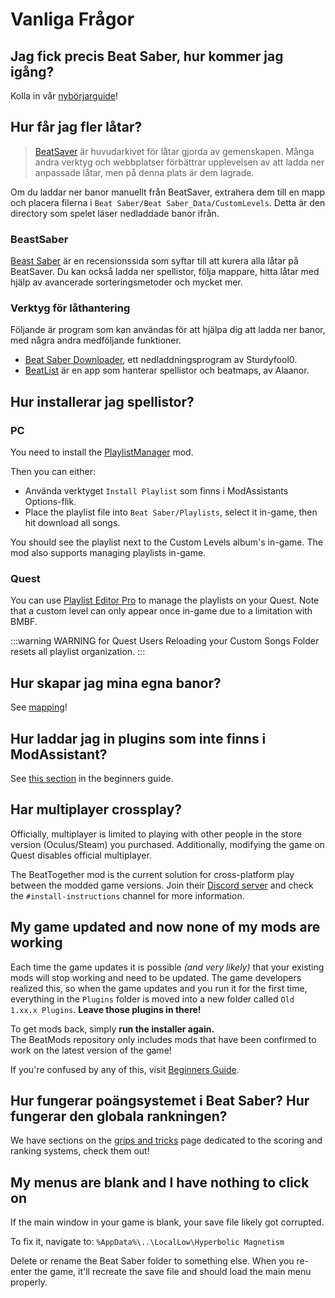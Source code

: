 # Vanliga Frågor

## Jag fick precis Beat Saber, hur kommer jag igång?
Kolla in vår [nybörjarguide](/beginners-guide.md)!

## Hur får jag fler låtar?
> [BeatSaver](https://beatsaver.com) är huvudarkivet för låtar gjorda av gemenskapen. Många andra verktyg och webbplatser förbättrar upplevelsen av att ladda ner anpassade låtar, men på denna plats är dem lagrade.

Om du laddar ner banor manuellt från BeatSaver, extrahera dem till en mapp och placera filerna i `Beat Saber/Beat Saber_Data/CustomLevels`. Detta är den directory som spelet läser nedladdade banor ifrån.

### BeastSaber
[Beast Saber](https://www.bsaber.com) är en recensionssida som syftar till att kurera alla låtar på BeatSaver. Du kan också ladda ner spellistor, följa mappare, hitta låtar med hjälp av avancerade sorteringsmetoder och mycket mer.

### Verktyg för låthantering
Följande är program som kan användas för att hjälpa dig att ladda ner banor, med några andra medföljande funktioner.

* [Beat Saber Downloader](https://drive.google.com/file/d/1QWedF77hWYbqcigIWa2UcpXlhqGTjwR1/view), ett nedladdningsprogram av Sturdyfool0.
* [BeatList](https://github.com/Alaanor/beatlist) är en app som hanterar spellistor och beatmaps, av Alaanor.

## Hur installerar jag spellistor?

### PC
You need to install the [PlaylistManager](https://github.com/rithik-b/PlaylistManager/releases/latest) mod.

Then you can either:

* Använda verktyget `Install Playlist` som finns i ModAssistants Options-flik.
* Place the playlist file into `Beat Saber/Playlists`, select it in-game, then hit download all songs.

You should see the playlist next to the Custom Levels album's in-game. The mod also supports managing playlists in-game.

### Quest
You can use [Playlist Editor Pro](https://beatsaberquest.com/bmbf/my-tools/playlist-editor-pro/) to manage the playlists on your Quest. Note that a custom level can only appear once in-game due to a limitation with BMBF.

:::warning WARNING for Quest Users Reloading your Custom Songs Folder resets all playlist organization. :::

## Hur skapar jag mina egna banor?
See [mapping](/mapping/)!

## Hur laddar jag in plugins som inte finns i ModAssistant?
See [this section](/pc-modding.md#manual-installation) in the beginners guide.

## Har multiplayer crossplay?
Officially, multiplayer is limited to playing with other people in the store version (Oculus/Steam) you purchased. Additionally, modifying the game on Quest disables official multiplayer.

The BeatTogether mod is the current solution for cross-platform play between the modded game versions. Join their [Discord server](https://discord.com/invite/gezGrFG4tz) and check the `#install-instructions` channel for more information.

## My game updated and now none of my mods are working
Each time the game updates it is possible *(and very likely)* that your existing mods will stop working and need to be updated. The game developers realized this, so when the game updates and you run it for the first time, everything in the `Plugins` folder is moved into a new folder called `Old 1.xx.x Plugins`. **Leave those plugins in there!**

To get mods back, simply **run the installer again.**  
The BeatMods repository only includes mods that have been confirmed to work on the latest version of the game!

If you're confused by any of this, visit [Beginners Guide](/beginners-guide.md).

## Hur fungerar poängsystemet i Beat Saber? Hur fungerar den globala rankningen?
We have sections on the [grips and tricks](/grips-and-tricks.md) page dedicated to the scoring and ranking systems, check them out!

## My menus are blank and I have nothing to click on
If the main window in your game is blank, your save file likely got corrupted.

To fix it, navigate to: `%AppData%\..\LocalLow\Hyperbolic Magnetism`

Delete or rename the Beat Saber folder to something else. When you re-enter the game, it'll recreate the save file and should load the main menu properly.
